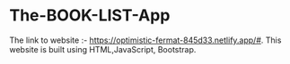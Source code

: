 # The-BOOK-LIST-App
The link to website :- https://optimistic-fermat-845d33.netlify.app/#.
This website is built using HTML,JavaScript, Bootstrap.
